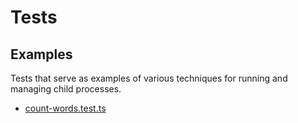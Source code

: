 # Tests

## Examples

Tests that serve as examples of various techniques for running and managing
child processes.

- [count-words.test.ts](./examples/count-words.test.md)

